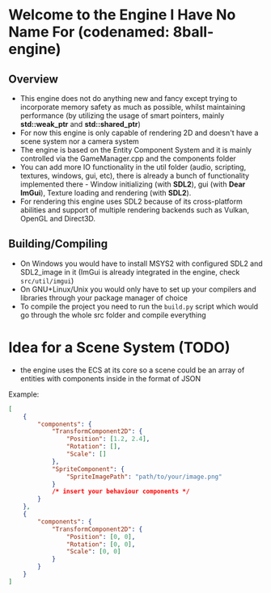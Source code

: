 # Welcome to the **Engine I Have No Name For** (codenamed: 8ball-engine)


## Overview
- This engine does not do anything new and fancy except trying to incorporate memory safety as much as possible, whilst maintaining performance (by utilizing the usage of smart pointers, mainly **std::weak_ptr** and **std::shared_ptr**)
- For now this engine is only capable of rendering 2D and doesn't have a scene system nor a camera system
- The engine is based on the Entity Component System and it is mainly controlled via the GameManager.cpp and the components folder
- You can add more IO functionality in the util folder (audio, scripting, textures, windows, gui, etc), there is already a bunch of functionality implemented there - Window initializing (with **SDL2**), gui (with **Dear ImGui**), Texture loading and rendering (with **SDL2**).
- For rendering this engine uses SDL2 because of its cross-platform abilities and support of multiple rendering backends such as Vulkan, OpenGL and Direct3D.

## Building/Compiling
- On Windows you would have to install MSYS2 with configured SDL2 and SDL2_image in it (ImGui is already integrated in the engine, check `src/util/imgui`)
- On GNU+Linux/Unix you would only have to set up your compilers and libraries through your package manager of choice
- To compile the project you need to run the `build.py` script which would go through the whole src folder and compile everything

# Idea for a Scene System (TODO)
- the engine uses the ECS at its core so a scene could be an array of entities with components inside in the format of JSON
<p>Example:</p>

```json
[
    {
        "components": {
            "TransformComponent2D": {
                "Position": [1.2, 2.4],
                "Rotation": [],
                "Scale": []
            },
            "SpriteComponent": {
                "SpriteImagePath": "path/to/your/image.png"
            }
            /* insert your behaviour components */
        }
    },
    {
        "components": {
            "TransformComponent2D": {
                "Position": [0, 0],
                "Rotation": [0, 0],
                "Scale": [0, 0]
            }
        }
    }
]
```
